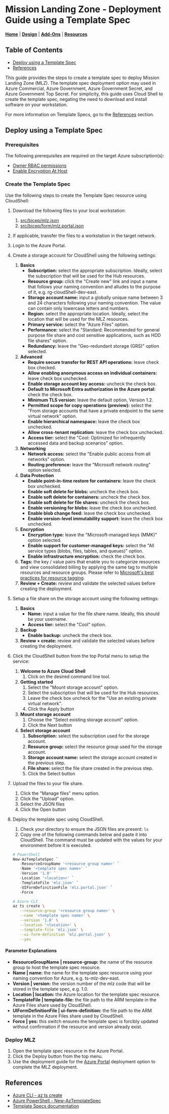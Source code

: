 # Mission Landing Zone - Deployment Guide using a Template Spec

[**Home**](../../README.md) | [**Design**](../design.md) | [**Add-Ons**](../../src/add-ons/README.md) | [**Resources**](../resources.md)

## Table of Contents

- [Deploy using a Template Spec](#deploy-using-a-template-spec)
- [References](#references)

This guide provides the steps to create a template spec to deploy Mission Landing Zone (MLZ). The template spec deployment option may used in Azure Commercial, Azure Government, Azure Government Secret, and Azure Government Top Secret. For simplicity, this guide uses Cloud Shell to create the template spec, negating the need to download and install software on your workstation.

For more information on Template Specs, go to the [References](#references) section.

## Deploy using a Template Spec

### Prerequisites

The following prerequisites are required on the target Azure subscription(s):

- [Owner RBAC permissions](https://learn.microsoft.com/azure/role-based-access-control/built-in-roles#owner)
- [Enable Encryption At Host](https://learn.microsoft.com/azure/virtual-machines/disks-enable-host-based-encryption-portal?tabs=azure-powershell#prerequisites)

### Create the Template Spec

Use the following steps to create the Template Spec resource using CloudShell:

1. Download the following files to your local workstation:
   1. [src/bicep/mlz.json](../../src/mlz.json)
   1. [src/bicep/form/mlz.portal.json](../../src/form/mlz.portal.json)
1. If applicable, transfer the files to a workstation in the target network.
1. Login to the Azure Portal.
1. Create a storage account for CloudShell using the following settings:
   1. **Basics**
      - **Subscription:** select the appropriate subscription. Ideally, select the subscription that will be used for the Hub resources.
      - **Resource group:** click the "Create new" link and input a name that follows your naming convention and alludes to the purpose of it, e.g. rg-cloudShell-dev-east.
      - **Storage account name:** input a globally unique name between 3 and 24 characters following your naming convention. The value can contain only lowercase letters and numbers.
      - **Region:** select the appropriate location. Ideally, select the location that will be used for the MLZ resources.
      - **Primary service:** select the "Azure Files" option.
      - **Performance:** select the "Standard: Recommended for general purpose file share and cost sensitive applications, such as HDD file shares" option.
      - **Redundancy:** leave the "Geo-redundant storage (GRS)" option selected.
   1. **Advanced**
      - **Require secure transfer for REST API operations:** leave check box checked.
      - **Allow enabling anonymous access on individual containers:** leave check box unchecked.
      - **Enable storage account key access:** uncheck the check box.
      - **Default to Microsoft Entra authorization in the Azure portal:** check the check box.
      - **Minimum TLS version:** leave the default option, Version 1.2.
      - **Permitted scope for copy operations (preview):** select the "From storage accounts that have a private endpoint to the same virtual network" option.
      - **Enable hierarchical namespace:** leave the check box unchecked.
      - **Allow cross-tenant replication:** leave the check box unchecked.
      - **Access tier:** select the "Cool: Optimized for infrequently accessed data and backup scenarios" option.
   1. **Networking**
      - **Network access:** select the "Enable public access from all networks" option.
      - **Routing preference:** leave the "Microsoft network routing" option selected.
   1. **Data Protection**
      - **Enable point-in-time restore for containers:** leave the check box unchecked.
      - **Enable soft delete for blobs:** uncheck the check box.
      - **Enable soft delete for containers:** uncheck the check box.
      - **Enable soft delete for file shares:** uncheck the check box.
      - **Enable versioning for blobs:** leave the check box unchecked.
      - **Enable blob change feed:** leave the check box unchecked.
      - **Enable version-level immutability support:** leave the check box unchecked.
   1. **Encryption**
      - **Encryption type:** leave the "Microsoft-managed keys (MMK)" option selected.
      - **Enable support for customer-managed keys:** select the "All service types (blobs, files, tables, and queues)" option.
      - **Enable infrastructure encryption:** check the check box.
   1. **Tags:** the key / value pairs that enable you to categorize resources and view consolidated billing by applying the same tag to multiple resources and resource groups. Please refer to [Microsoft's best practices for resource tagging](https://learn.microsoft.com/azure/cloud-adoption-framework/ready/azure-best-practices/resource-tagging).
   1. **Review + Create:** review and validate the selected values before creating the deployment.
1. Setup a file share on the storage account using the following settings:
   1. **Basics**
      - **Name:** input a value for the file share name. Ideally, this should be your username.
      - **Access tier:** select the "Cool" option.
   1. **Backup**
      - **Enable backup:** uncheck the check box.
   1. **Review + create:** review and validate the selected values before creating the deployment.
1. Click the CloudShell button from the top Portal menu to setup the service:
   1. **Welcome to Azure Cloud Shell**
      1. Click on the desired command line tool.
   1. **Getting started**
      1. Select the "Mount storage account" option.
      1. Select the subscription that will be used for the Hub resources.
      1. Leave the check box uncheck for the "Use an existing private virtual network".
      1. Click the Apply button
   1. **Mount storage account**
      1. Choose the "Select existing storage account" option.
      1. Click the Next button
   1. **Select storage account**
      1. **Subscription:** select the subscription used for the storage account.
      1. **Resource group:** select the resource group used for the storage account.
      1. **Storage account name:** select the storage account created in the previous step.
      1. **File share:** select the file share created in the previous step.
      1. Click the Select button
1. Upload the files to your file share.
   1. Click the "Manage files" menu option.
   1. Click the "Upload" option.
   1. Select the JSON files
   1. Click the Open button
1. Deploy the template spec using CloudShell.
   1. Check your directory to ensure the JSON files are present: `ls`
   1. Copy one of the following commands below and paste it into CloudShell. The command must be updated with the values for your environment before it is executed.

   ```PowerShell
   # PowerShell
   New-AzTemplateSpec `
      -ResourceGroupName '<resource group name>' `
      -Name '<template spec name>' `
      -Version '1.0' `
      -Location '<location>' `
      -TemplateFile 'mlz.json' `
      -UIFormDefinitionFile 'mlz.portal.json' `
      -Force
   ```

   ```Bash
   # Azure CLI
   az ts create \
      --resource-group '<resource group name>' \
      --name '<template spec name>' \
      --version '1.0' \
      --location '<location>' \
      --template-file 'mlz.json' \
      --ui-form-definition 'mlz.portal.json' \
      --yes
   ```

#### Parameter Explanations

- **ResourceGroupName | resource-group:** the name of the resource group to host the template spec resource.
- **Name | name:** the name for the template spec resource using your naming convention for Azure, e.g. ts-mlz-dev-east.
- **Version | version:** the version number of the mlz code that will be stored in the template spec, e.g. 1.0.
- **Location | location:** the Azure location for the template spec resource.
- **TemplateFile | template-file:** the file path to the ARM template in the Azure Files share used by CloudShell.
- **UIFormDefinitionFile | ui-form-definition:** the file path to the ARM template in the Azure Files share used by CloudShell.
- **Force | yes:** this switch ensures the template spec is forcibly updated without confirmation if the resource and version already exist.

### Deploy MLZ

1. Open the template spec resource in the Azure Portal.
1. Click the Deploy button from the top menu.
1. Use the deployment guide for the [Azure Portal](./portal.md#step-1-basics) deployment option to complete the MLZ deployment.

## References

- [Azure CLI - az ts create](https://learn.microsoft.com/cli/azure/ts?view=azure-cli-latest#az-ts-create)
- [Azure PowerShell - New-AzTemplateSpec](https://learn.microsoft.com/powershell/module/az.resources/new-aztemplatespec?view=azps-12.4.0)
- [Template Specs documentation](https://learn.microsoft.com/azure/azure-resource-manager/templates/template-specs?tabs=azure-powershell)
